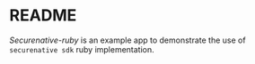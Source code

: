 # README

_Securenative-ruby_ is an example app to demonstrate the use of `securenative sdk` ruby implementation.